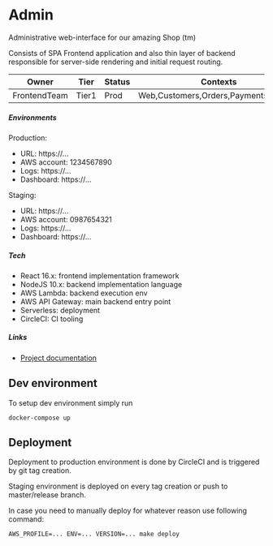 # Admin

Administrative web-interface for our amazing Shop (tm)  

Consists of SPA Frontend application and also thin layer of backend
responsible for server-side rendering and initial request routing.

Owner|Tier|Status|Contexts
---|---|---|---
FrontendTeam|Tier1|Prod|Web,Customers,Orders,Payments,Catalog

##### Environments

Production:

- URL: https://...
- AWS account: 1234567890
- Logs: https://...
- Dashboard: https://...

Staging:

- URL: https://...
- AWS account: 0987654321
- Logs: https://...
- Dashboard: https://...

##### Tech

- React 16.x: frontend implementation framework
- NodeJS 10.x: backend implementation language
- AWS Lambda: backend execution env
- AWS API Gateway: main backend entry point
- Serverless: deployment
- CircleCI: CI tooling

##### Links

- [Project documentation](https://www.projectconnections.com/knowhow/burning-questions/what-is-project-documentation.html)

## Dev environment

To setup dev environment simply run

    docker-compose up
    
## Deployment

Deployment to production environment is done by CircleCI and is triggered
by git tag creation.

Staging environment is deployed on every tag creation or push to master/release
branch.

In case you need to manually deploy for whatever reason use following command:

    AWS_PROFILE=... ENV=... VERSION=... make deploy